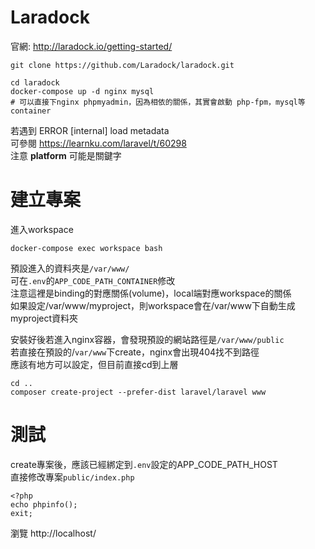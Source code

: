 # Laradock
官網: http://laradock.io/getting-started/

```
git clone https://github.com/Laradock/laradock.git
```

```
cd laradock
docker-compose up -d nginx mysql
# 可以直接下nginx phpmyadmin，因為相依的關係，其實會啟動 php-fpm，mysql等 container
```

若遇到
ERROR [internal] load metadata  
可參閱 https://learnku.com/laravel/t/60298  
注意 **platform** 可能是關鍵字

# 建立專案
進入workspace  
```
docker-compose exec workspace bash
```
預設進入的資料夾是`/var/www/`  
可在`.env`的`APP_CODE_PATH_CONTAINER`修改  
注意這裡是binding的對應關係(volume)，local端對應workspace的關係  
如果設定/var/www/myproject，則workspace會在/var/www下自動生成myproject資料夾

安裝好後若進入nginx容器，會發現預設的網站路徑是`/var/www/public`  
若直接在預設的/`var/www`下create，nginx會出現404找不到路徑  
應該有地方可以設定，但目前直接cd到上層
```
cd ..
composer create-project --prefer-dist laravel/laravel www
```

# 測試
create專案後，應該已經綁定到`.env`設定的APP_CODE_PATH_HOST  
直接修改專案`public/index.php`
```
<?php
echo phpinfo();
exit;
```

瀏覽 http://localhost/
